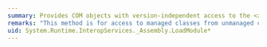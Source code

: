 ```yaml
---
summary: Provides COM objects with version-independent access to the <xref href="System.Reflection.Assembly.LoadModule*"></xref> members.
remarks: "This method is for access to managed classes from unmanaged code, and should not be called from managed code.  \n  \n The <xref:System.Reflection.Assembly.LoadModule%2A> members load the module internal to this assembly."
uid: System.Runtime.InteropServices._Assembly.LoadModule*
---
```

